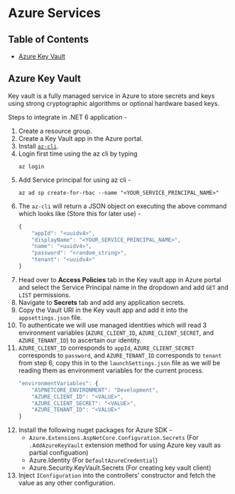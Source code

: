 # Azure Services

## Table of Contents
- [Azure Key Vault](#azure-key-vault)

## Azure Key Vault

Key vault is a fully managed service in Azure to store secrets and keys using strong cryptographic algorithms or optional hardware based keys.

Steps to integrate in .NET 6 application -
1. Create a resource group.
2. Create a Key Vault app in the Azure portal.
3. Install [`az-cli`](https://docs.microsoft.com/en-us/cli/azure/install-azure-cli).
4. Login first time using the az cli by typing 
    ```
    az login
    ```
5. Add Service principal for using az cli - 
    ```
    az ad sp create-for-rbac --name "<YOUR_SERVICE_PRINCIPAL_NAME>"
    ```
6. The `az-cli` will return a JSON object on executing the above command which looks like (Store this for later use) -
    ```javascript
    {
        "appId": "<uuidv4>",
        "displayName": "<YOUR_SERVICE_PRINCIPAL_NAME>",
        "name": "<uuidv4>",
        "password": "<random_string>",
        "tenant": "<uuidv4>"
    }
    ```
7. Head over to **Access Policies** tab in the Key vault app in Azure portal and select the Service Principal name in the dropdown and add `GET` and `LIST` permissions.
8. Navigate to **Secrets** tab and add any application secrets.
9. Copy the Vault URI in the Key vault app and add it into the `appsettings.json` file.
10. To authenticate we will use managed identities which will read 3 environment variables (`AZURE_CLIENT_ID`, `AZURE_CLIENT_SECRET`, and `AZURE_TENANT_ID`) to ascertain our identity.
11. `AZURE_CLIENT_ID` corresponds to `appId`, `AZURE_CLIENT_SECRET` corresponds to `password`, and `AZURE_TENANT_ID` corresponds to `tenant` from step 6, copy this in to the `launchSettings.json` file as we will be reading them as environment variables for the current process.
    ```javascript
    "environmentVariables": {
        "ASPNETCORE_ENVIRONMENT": "Development",
        "AZURE_CLIENT_ID": "<VALUE>",
        "AZURE_CLIENT_SECRET": "<VALUE>",
        "AZURE_TENANT_ID": "<VALUE>"
    }
    ```
12. Install the following nuget packages for Azure SDK -
    - `Azure.Extensions.AspNetCore.Configuration.Secrets` (For `.AddAzureKeyVault` extension method for using Azure key vault as partial configuation)
    - Azure.Identity (For `DefaultAzureCredential`)
    - Azure.Security.KeyVault.Secrets (For creating key vault client)
13. Inject `IConfiguration` into the controllers' constructor and fetch the value as any other configuration.